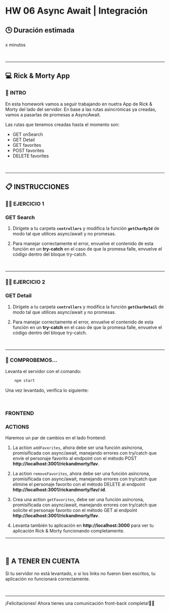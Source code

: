# **HW 06 Async Await | Integración**

## **🕒 Duración estimada**

x minutos

<br />

---

## **💻 Rick & Morty App**

### **📝 INTRO**

En esta homework vamos a seguir trabajando en nuetra App de Rick & Morty del lado del servidor. En base a las rutas asincrónicas ya creadas, vamos a pasarlas de promesas a AsyncAwait.

Las rutas que tenemos creadas hasta el momento son:

-  GET onSearch
-  GET Detail
-  GET favorites
-  POST favorites
-  DELETE favorites

<br />

---

## **📋 INSTRUCCIONES**

### **👩‍💻 EJERCICIO 1**

### **GET Search**

1. Dirígete a tu carpeta **`controllers`** y modifica la función **`getCharById`** de modo tal que utilices async/await y no promesas.

2. Para manejar correctamente el error, envuelve el contenido de esta función en un **try-catch** en el caso de que la promesa falle, envuelve el código dentro del bloque try-catch.

<br />

---

### **👩‍💻 EJERCICIO 2**

### **GET Detail**

1. Dirígete a tu carpeta **`controllers`** y modifica la función **`getCharDetail`** de modo tal que utilices async/await y no promesas.

2. Para manejar correctamente el error, envuelve el contenido de esta función en un **try-catch** en el caso de que la promesa falle, envuelve el código dentro del bloque try-catch.

<br />

---

### **👀 COMPROBEMOS...**

Levanta el servidor con el comando:

```bash
    npm start
```

Una vez levantado, verifica lo siguiente:

</br >

### **FRONTEND**

### **ACTIONS**

Haremos un par de cambios en el lado frontend:

1. La action `addFavorites`, ahora debe ser una función asíncrona, promisificada con async/await, manejando errores con try/catch que envíe el personaje favorito al endpoint con el método POST **http://localhost:3001/rickandmorty/fav**.

2. La action `removeFavorites`, ahora debe ser una función asíncrona, promisificada con async/await, manejando errores con try/catch que elimine el personaje favorito con el método DELETE al endpoint **http://localhost:3001/rickandmorty/fav/:id**.

3. Crea una action `getFavorites`, debe ser una función asíncrona, promisificada con async/await, manejando errores con try/catch que solicite el personaje favorito con el método GET al endpoint **http://localhost:3001/rickandmorty/fav**.

4. Levanta también tu aplicación en **http://localhost:3000** para ver tu aplicación Rick & Morty funcionando completamente.

---

</br >

## **🚨 A TENER EN CUENTA**

Si tu servidor no está levantado, o si los links no fueron bien escritos, tu aplicación no funcionará correctamente.

</br >

---

¡Felicitaciones! Ahora tienes una comunicación front-back completa!🥳🥳
